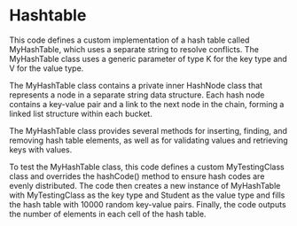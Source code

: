 # Hashtable

This code defines a custom implementation of a hash table called MyHashTable, which uses a separate string to resolve conflicts. The MyHashTable class uses a generic parameter of type K for the key type and V for the value type.

The MyHashTable class contains a private inner HashNode class that represents a node in a separate string data structure. Each hash node contains a key-value pair and a link to the next node in the chain, forming a linked list structure within each bucket.

The MyHashTable class provides several methods for inserting, finding, and removing hash table elements, as well as for validating values and retrieving keys with values.

To test the MyHashTable class, this code defines a custom MyTestingClass class and overrides the hashCode() method to ensure hash codes are evenly distributed. The code then creates a new instance of MyHashTable with MyTestingClass as the key type and Student as the value type and fills the hash table with 10000 random key-value pairs. Finally, the code outputs the number of elements in each cell of the hash table.

